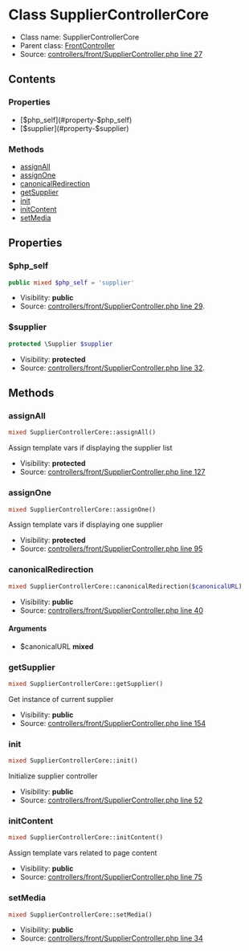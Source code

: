 Class SupplierControllerCore
=====================





* Class name: SupplierControllerCore
* Parent class: [FrontController](class.FrontControllerCore.md)
* Source: [controllers/front/SupplierController.php line 27](https://github.com/PrestaShop/PrestaShop/blob/1.6.1.0/controllers/front/SupplierController.php#L27)


Contents
--------


### Properties

* [$php_self](#property-$php_self)
* [$supplier](#property-$supplier)

### Methods

* [assignAll](#method-assignAll)
* [assignOne](#method-assignOne)
* [canonicalRedirection](#method-canonicalRedirection)
* [getSupplier](#method-getSupplier)
* [init](#method-init)
* [initContent](#method-initContent)
* [setMedia](#method-setMedia)




Properties
----------


### <a name="property-$php_self"></a>$php_self

```php
public mixed $php_self = 'supplier'
```





* Visibility: **public**
* Source: [controllers/front/SupplierController.php line 29](https://github.com/PrestaShop/PrestaShop/blob/1.6.1.0/controllers/front/SupplierController.php#L29).


### <a name="property-$supplier"></a>$supplier

```php
protected \Supplier $supplier
```





* Visibility: **protected**
* Source: [controllers/front/SupplierController.php line 32](https://github.com/PrestaShop/PrestaShop/blob/1.6.1.0/controllers/front/SupplierController.php#L32).


Methods
-------


### <a name="method-assignAll"></a>assignAll

```php
mixed SupplierControllerCore::assignAll()
```

Assign template vars if displaying the supplier list



* Visibility: **protected**
* Source: [controllers/front/SupplierController.php line 127](https://github.com/PrestaShop/PrestaShop/blob/1.6.1.0/controllers/front/SupplierController.php#L127)




### <a name="method-assignOne"></a>assignOne

```php
mixed SupplierControllerCore::assignOne()
```

Assign template vars if displaying one supplier



* Visibility: **protected**
* Source: [controllers/front/SupplierController.php line 95](https://github.com/PrestaShop/PrestaShop/blob/1.6.1.0/controllers/front/SupplierController.php#L95)




### <a name="method-canonicalRedirection"></a>canonicalRedirection

```php
mixed SupplierControllerCore::canonicalRedirection($canonicalURL)
```





* Visibility: **public**
* Source: [controllers/front/SupplierController.php line 40](https://github.com/PrestaShop/PrestaShop/blob/1.6.1.0/controllers/front/SupplierController.php#L40)


#### Arguments
* $canonicalURL **mixed**



### <a name="method-getSupplier"></a>getSupplier

```php
mixed SupplierControllerCore::getSupplier()
```

Get instance of current supplier



* Visibility: **public**
* Source: [controllers/front/SupplierController.php line 154](https://github.com/PrestaShop/PrestaShop/blob/1.6.1.0/controllers/front/SupplierController.php#L154)




### <a name="method-init"></a>init

```php
mixed SupplierControllerCore::init()
```

Initialize supplier controller



* Visibility: **public**
* Source: [controllers/front/SupplierController.php line 52](https://github.com/PrestaShop/PrestaShop/blob/1.6.1.0/controllers/front/SupplierController.php#L52)




### <a name="method-initContent"></a>initContent

```php
mixed SupplierControllerCore::initContent()
```

Assign template vars related to page content



* Visibility: **public**
* Source: [controllers/front/SupplierController.php line 75](https://github.com/PrestaShop/PrestaShop/blob/1.6.1.0/controllers/front/SupplierController.php#L75)




### <a name="method-setMedia"></a>setMedia

```php
mixed SupplierControllerCore::setMedia()
```





* Visibility: **public**
* Source: [controllers/front/SupplierController.php line 34](https://github.com/PrestaShop/PrestaShop/blob/1.6.1.0/controllers/front/SupplierController.php#L34)



